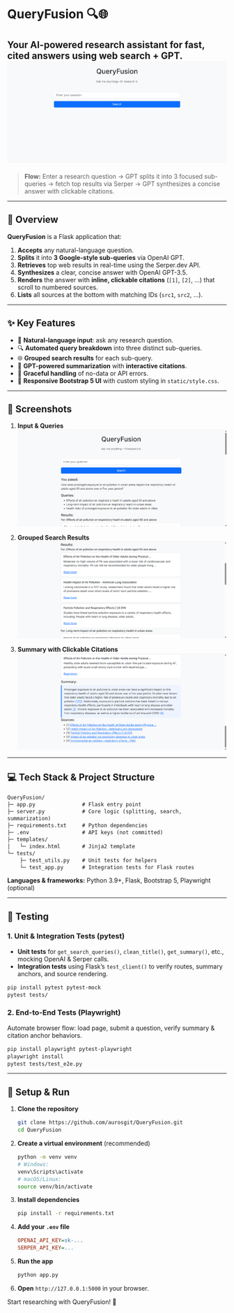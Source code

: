 # QueryFusion 🔍🌐

**Your AI-powered research assistant for fast, cited answers using web search + GPT.**
![Landing + Page](./screenshots/Landingpage.png)
---


> **Flow:** Enter a research question → GPT splits it into 3 focused sub-queries → fetch top results via Serper → GPT synthesizes a concise answer with clickable citations.

---

## 🚀 Overview

**QueryFusion** is a Flask application that:

1. **Accepts** any natural-language question.
2. **Splits** it into **3 Google-style sub-queries** via OpenAI GPT.
3. **Retrieves** top web results in real-time using the Serper.dev API.
4. **Synthesizes** a clear, concise answer with OpenAI GPT-3.5.
5. **Renders** the answer with **inline, clickable citations** (`[1]`, `[2]`, …) that scroll to numbered sources.
6. **Lists** all sources at the bottom with matching IDs (`src1`, `src2`, …).

---

## ✨ Key Features

* 📝 **Natural-language input**: ask any research question.
* 🔍 **Automated query breakdown** into three distinct sub-queries.
* 🌐 **Grouped search results** for each sub-query.
* 🤖 **GPT-powered summarization** with **interactive citations**.
* 🚫 **Graceful handling** of no-data or API errors.
* 🎨 **Responsive Bootstrap 5 UI** with custom styling in `static/style.css`.

---

## 📸 Screenshots

1. **Input & Queries**
   ![Input + Queries](./screenshots/input.png)

2. **Grouped Search Results**
   ![Results grouped by sub-query](./screenshots/query.png)

3. **Summary with Clickable Citations**
   ![Summary & Citations](./screenshots/summary.png)

---

## 💻 Tech Stack & Project Structure

```
QueryFusion/
├─ app.py               # Flask entry point
├─ server.py            # Core logic (splitting, search, summarization)
├─ requirements.txt     # Python dependencies
├─ .env                 # API keys (not committed)
├─ templates/
│   └─ index.html       # Jinja2 template
└─ tests/
    ├─ test_utils.py    # Unit tests for helpers
    └─ test_app.py      # Integration tests for Flask routes
```

**Languages & frameworks:** Python 3.9+, Flask, Bootstrap 5, Playwright (optional)

---

## 🧪 Testing

### 1. Unit & Integration Tests (pytest)

* **Unit tests** for `get_search_queries()`, `clean_title()`, `get_summary()`, etc., mocking OpenAI & Serper calls.
* **Integration tests** using Flask’s `test_client()` to verify routes, summary anchors, and source rendering.

```bash
pip install pytest pytest-mock
pytest tests/
```

### 2. End-to-End Tests (Playwright)

Automate browser flow: load page, submit a question, verify summary & citation anchor behaviors.

```bash
pip install playwright pytest-playwright
playwright install
pytest tests/test_e2e.py
```

---

## 🔧 Setup & Run

1. **Clone the repository**

   ```bash
   git clone https://github.com/aurosgit/QueryFusion.git
   cd QueryFusion
   ```
2. **Create a virtual environment** (recommended)

   ```bash
   python -m venv venv
   # Windows:
   venv\Scripts\activate
   # macOS/Linux:
   source venv/bin/activate
   ```
3. **Install dependencies**

   ```bash
   pip install -r requirements.txt
   ```
4. **Add your `.env` file**

   ```ini
   OPENAI_API_KEY=sk-...
   SERPER_API_KEY=...
   ```
5. **Run the app**

   ```bash
   python app.py
   ```
6. **Open** `http://127.0.0.1:5000` in your browser.

Start researching with QueryFusion! 🚀
